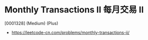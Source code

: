 # Monthly Transactions II 每月交易 II

[0001328] (Medium) (Plus)

- https://leetcode-cn.com/problems/monthly-transactions-ii/
